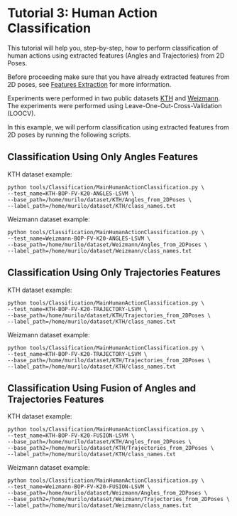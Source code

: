 # Tutorial 3: Human Action Classification

This tutorial will help you, step-by-step, how to perform classification of human actions using extracted features (Angles and Trajectories) from 2D Poses.

Before proceeding make sure that you have already extracted features from 2D poses, see [Features Extraction](features_extraction.md) for more information.

Experiments were performed in two public datasets [KTH](http://www.nada.kth.se/cvap/actions/) and [Weizmann](http://www.wisdom.weizmann.ac.il/~vision/SpaceTimeActions.html). The experiments were performed using Leave-One-Out-Cross-Validation (LOOCV).


In this example, we will perform classification using extracted features from 2D poses by running the following scripts.

## Classification Using Only Angles Features
KTH dataset example:
```
python tools/Classification/MainHumanActionClassification.py \
--test_name=KTH-BOP-FV-K20-ANGLES-LSVM \
--base_path=/home/murilo/dataset/KTH/Angles_from_2DPoses \
--label_path=/home/murilo/dataset/KTH/class_names.txt
```
Weizmann dataset example:
```
python tools/Classification/MainHumanActionClassification.py \
--test_name=Weizmann-BOP-FV-K20-ANGLES-LSVM \
--base_path=/home/murilo/dataset/Weizmann/Angles_from_2DPoses \
--label_path=/home/murilo/dataset/Weizmann/class_names.txt
```
## Classification Using Only Trajectories Features
KTH dataset example:
```
python tools/Classification/MainHumanActionClassification.py \
--test_name=KTH-BOP-FV-K20-TRAJECTORY-LSVM \
--base_path=/home/murilo/dataset/KTH/Trajectories_from_2DPoses \
--label_path=/home/murilo/dataset/KTH/class_names.txt
```
Weizmann dataset example:
```
python tools/Classification/MainHumanActionClassification.py \
--test_name=KTH-BOP-FV-K20-TRAJECTORY-LSVM \
--base_path=/home/murilo/dataset/KTH/Trajectories_from_2DPoses \
--label_path=/home/murilo/dataset/KTH/class_names.txt
```


## Classification Using Fusion of Angles and Trajectories Features
KTH dataset example:
```
python tools/Classification/MainHumanActionClassification.py \
--test_name=KTH-BOP-FV-K20-FUSION-LSVM \
--base_path=/home/murilo/dataset/KTH/Angles_from_2DPoses \
--base_path2=/home/murilo/dataset/KTH/Trajectories_from_2DPoses \
--label_path=/home/murilo/dataset/KTH/class_names.txt
```

Weizmann dataset example:
```
python tools/Classification/MainHumanActionClassification.py \
--test_name=Weizmann-BOP-FV-K20-FUSION-LSVM \
--base_path=/home/murilo/dataset/Weizmann/Angles_from_2DPoses \
--base_path2=/home/murilo/dataset/Weizmann/Trajectories_from_2DPoses \
--label_path=/home/murilo/dataset/Weizmann/class_names.txt
```